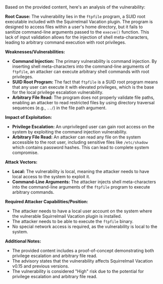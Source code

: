 Based on the provided content, here's an analysis of the vulnerability:

**Root Cause:**
The vulnerability lies in the `ftpfile` program, a SUID root executable included with the Squirrelmail Vacation plugin. The program is designed to access files within a user's home directory, but it fails to sanitize command-line arguments passed to the `execve()` function. This lack of input validation allows for the injection of shell meta-characters, leading to arbitrary command execution with root privileges.

**Weaknesses/Vulnerabilities:**
- **Command Injection:** The primary vulnerability is command injection. By inserting shell meta-characters into the command-line arguments of `ftpfile`, an attacker can execute arbitrary shell commands with root privileges.
- **SUID Root Program:** The fact that `ftpfile` is a SUID root program means that any user can execute it with elevated privileges, which is the base for the local privilege escalation vulnerability.
- **Arbitrary File Read:** The program does not properly validate file paths, enabling an attacker to read restricted files by using directory traversal sequences (e.g., `../`) in the file path argument.

**Impact of Exploitation:**
- **Privilege Escalation:** An unprivileged user can gain root access on the system by exploiting the command injection vulnerability.
- **Arbitrary File Read:** An attacker can read any file on the system accessible to the root user, including sensitive files like `/etc/shadow` which contains password hashes. This can lead to complete system compromise.

**Attack Vectors:**
- **Local:** The vulnerability is local, meaning the attacker needs to have local access to the system to exploit it.
- **Command-Line Arguments:** The attacker injects shell meta-characters into the command-line arguments of the `ftpfile` program to execute arbitrary commands.

**Required Attacker Capabilities/Position:**
- The attacker needs to have a local user account on the system where the vulnerable Squirrelmail Vacation plugin is installed.
- The attacker needs to be able to execute the `ftpfile` binary.
- No special network access is required, as the vulnerability is local to the system.

**Additional Notes:**
- The provided content includes a proof-of-concept demonstrating both privilege escalation and arbitrary file read.
- The advisory states that the vulnerability affects Squirrelmail Vacation v0.15 and previous versions.
- The vulnerability is considered "High" risk due to the potential for privilege escalation and arbitrary file read.